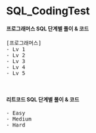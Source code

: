 # SQL_CodingTest
#### 프로그래머스 SQL 단계별 풀이 & 코드
<pre>
[프로그래머스]
- Lv 1
- Lv 2
- Lv 3
- Lv 4
- Lv 5


</pre> 

#### 리트코드 SQL 단계별 풀이 & 코드

<pre>
- Easy
- Medium
- Hard
</pre> 
